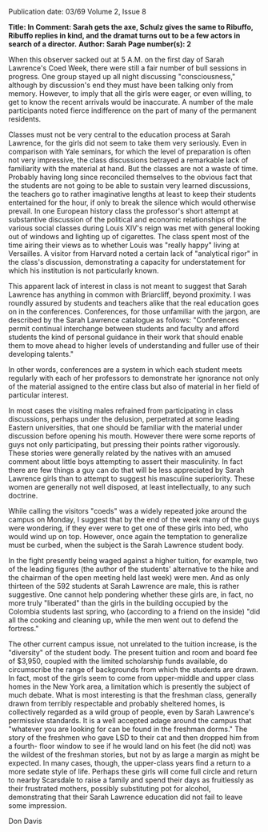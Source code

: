Publication date: 03/69
Volume 2, Issue 8

**Title: In Comment: Sarah gets the axe, Schulz gives the same to Ribuffo, Ribuffo replies in kind, and the dramat turns out to be a few actors in search of a director.**
**Author: Sarah**
**Page number(s): 2**

When this observer sacked out at 5 A.M. 
on the first day of Sarah Lawrence's Coed 
Week, there were still a fair number of bull 
sessions in progress. One group stayed up 
all night discussing "consciousness," although by discussion's end they must have 
been talking only from memory. However, 
to imply that all the girls were eager, or 
even willing, to get to know the recent 
arrivals would be inaccurate. A number of 
the male participants noted fierce indifference on the part of many of the permanent 
residents.


Classes must not be very central to the 
education process at Sarah Lawrence, for 
the girls did not seem to take them very 
seriously. Even in comparison with Yale 
seminars, for which the level of preparation is often not very impressive, the class 
discussions betrayed a remarkable lack of 
familiarity with the material at hand. But 
the classes are not a waste of time. Probably having long since reconciled themselves to the obvious fact that the students 
are not going to be able to sustain very 
learned discussions, the teachers go to 
rather imaginative lengths at least to keep 
their students entertained for the hour, if 
only to break the silence which would 
otherwise prevail. In one European history 
class the professor's short attempt at substantive discussion of the political and economic relationships of the various social 
classes during Louis XIV's reign was met 
with general looking out of windows and 
lighting up of cigarettes. The class spent 
most of the time airing their views as to 
whether Louis was "really happy" living at 
Versailles. A visitor from Harvard noted 
a certain lack of "analytical rigor" in the 
class's discussion, demonstrating a capacity for understatement for which his 
institution is not particularly known.


This apparent lack of interest in class is 
not meant to suggest that Sarah Lawrence 
has anything in common with Briarcliff, 
beyond proximity. I was roundly assured 
by students and teachers alike that the real 
education goes on in the conferences. 
Conferences, for those unfamiliar with the 
jargon, are described by the Sarah Lawrence catalogue as follows: 
"Conferences permit continual interchange 
between students and faculty and afford students the kind of personal guidance in their 
work that should enable them to move ahead 
to higher levels of understanding and fuller 
use of their developing talents."


In other words, conferences are a system 
in which each student meets regularly with 
each of her professors to demonstrate her 
ignorance not only of the material assigned 
to the entire class but also of material in 
her field of particular interest.


In most cases the visiting males refrained from participating in class discussions, perhaps under the delusion, perpetrated at some leading Eastern universities, that one should be familiar with the material under discussion before opening 
his mouth. However there were some 
reports of guys not only participating, but 
pressing their points rather vigorously. 
These stories were generally related by the 
natives with an amused comment about 
little boys attempting to assert their masculinity. In fact there are few things a guy 
can do that will be less appreciated by 
Sarah Lawrence girls than to attempt to 
suggest his masculine superiority. These 
women are generally not well disposed, at 
least intellectually, to any such doctrine.


While calling the visitors "coeds" was a 
widely repeated joke around the campus 
on Monday, I suggest that by the end of 
the week many of the guys were wondering, if they ever were to get one of these 
girls into bed, who would wind up on top. 
However, once again the temptation to 
generalize must be curbed, when the subject is the Sarah Lawrence student body. 


In the fight presently being waged against 
a higher tuition, for example, two of the 
leading figures (the author of the students' 
alternative to the hike and the chairman 
of the open meeting held last week) were 
men. And as only thirteen of the 592 students at Sarah Lawrence are male, this is 
rather suggestive. One cannot help pondering whether these girls are, in fact, no 
more truly "liberated" than the girls in the 
building occupied by the Colombia students last spring, who (according to a 
friend on the inside) "did all the cooking 
and cleaning up, while the men went out 
to defend the fortress."


The other current campus issue, not 
unrelated to the tuition increase, is the 
"diversity" of the student body. The present tuition and room and board fee of 
$3,950, coupled with the limited scholarship funds available, do circumscribe the 
range of backgrounds from which the students are drawn. In fact, most of the girls 
seem to come from upper-middle and 
upper class homes in the New York area, 
a limitation which is presently the subject 
of much debate. What is most interesting 
is that the freshman class, generally drawn 
from terribly respectable and probably 
sheltered homes, is collectively regarded 
as a wild group of people, even by Sarah 
Lawrence's permissive standards. It is a 
well accepted adage around the campus 
that "whatever you are looking for can be 
found in the freshman dorms." The story 
of the freshmen who gave LSD to their 
cat and then dropped him from a fourth-
floor window to see if he would land on 
his feet (he did not) was the wildest of the 
freshman stories, but not by as large a 
margin as might be expected. In many 
cases, though, the upper-class years find a 
return to a more sedate style of life. Perhaps these girls will come full circle and 
return to nearby Scarsdale to raise a family 
and spend their days as fruitlessly as their 
frustrated mothers, possibly substituting 
pot for alcohol, demonstrating that their 
Sarah Lawrence education did not fail to 
leave some impression.


Don Davis
